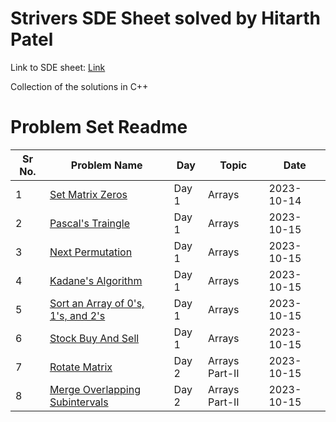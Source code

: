# Strivers SDE Sheet solved by Hitarth Patel

Link to SDE sheet: [Link](https://takeuforward.org/interviews/strivers-sde-sheet-top-coding-interview-problems/)

Collection of the solutions in C++

# Problem Set Readme

| Sr No. | Problem Name                                                                                                                                        | Day   | Topic          | Date       |
| ------ | --------------------------------------------------------------------------------------------------------------------------------------------------- | ----- | -------------- | ---------- |
| 1      | [Set Matrix Zeros](https://github.com/patelhitarth08/Strivers-SDE-Sheet/blob/main/Day_1/1_Set_Matrix_Zero/code.cpp)                                 | Day 1 | Arrays         | 2023-10-14 |
| 2      | [Pascal's Traingle](https://github.com/patelhitarth08/Strivers-SDE-Sheet/blob/main/Day_1/2_Pascals_Traingle/code.cpp)                               | Day 1 | Arrays         | 2023-10-15 |
| 3      | [Next Permutation](https://github.com/patelhitarth08/Strivers-SDE-Sheet/blob/main/Day_1/3_Next_Permutation/code.cpp)                                | Day 1 | Arrays         | 2023-10-15 |
| 4      | [Kadane's Algorithm](https://github.com/patelhitarth08/Strivers-SDE-Sheet/blob/main/Day_1/4_Kadanes_Algorithm/code.cpp)                             | Day 1 | Arrays         | 2023-10-15 |
| 5      | [Sort an Array of 0's, 1's, and 2's](https://github.com/patelhitarth08/Strivers-SDE-Sheet/blob/main/Day_1/5_Sort_An_Array_of_0s_1s_and_2s/code.cpp) | Day 1 | Arrays         | 2023-10-15 |
| 6      | [Stock Buy And Sell](https://github.com/patelhitarth08/Strivers-SDE-Sheet/blob/main/Day_1/6_Stock_Buy_And_Sell/code.cpp)                            | Day 1 | Arrays         | 2023-10-15 |
| 7      | [Rotate Matrix](https://github.com/patelhitarth08/Strivers-SDE-Sheet/blob/main/Day_2/1_Rotate_Matrix/code.cpp)                                      | Day 2 | Arrays Part-II | 2023-10-15 |
| 8      | [Merge Overlapping Subintervals](https://github.com/patelhitarth08/Strivers-SDE-Sheet/blob/main/Day_2/2_Merge_Overlapping_Subintervals/code.cpp)    | Day 2 | Arrays Part-II | 2023-10-15 |
